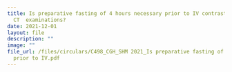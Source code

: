 ```yaml
---
title: Is preparative fasting of 4 hours necessary prior to IV contrast enhanced
  CT  examinations?
date: 2021-12-01
layout: file
description: ""
image: ""
file_url: /files/circulars/C498_CGH_SHM 2021_Is preparative fasting of 4 hours necessary
  prior to IV.pdf
---
```

